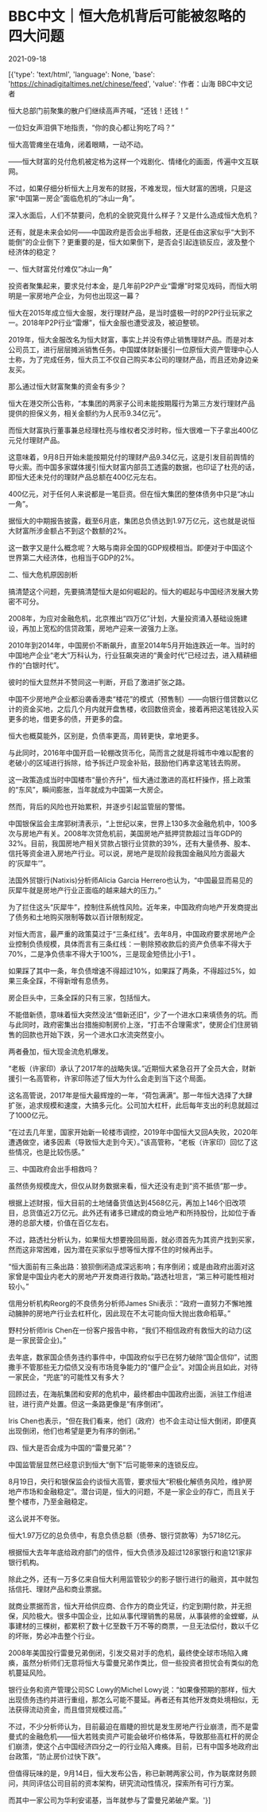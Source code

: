 # BBC中文｜恒大危机背后可能被忽略的四大问题

2021-09-18

[{'type': 'text/html', 'language': None, 'base': 'https://chinadigitaltimes.net/chinese/feed', 'value': '作者：山海 BBC中文记者

恒大总部门前聚集的散户们继续高声齐喊，“还钱！还钱！”

一位妇女声泪俱下地指责，“你的良心都让狗吃了吗？”

恒大高管瘫坐在墙角，闭着眼睛，一动不动。

——恒大财富的兑付危机被定格为这样一个戏剧化、情绪化的画面，传遍中文互联网。

不过，如果仔细分析恒大上月发布的财报，不难发现，恒大财富的困境，只是这家“中国第一房企”面临危机的“冰山一角”。

深入水面后，人们不禁要问，危机的全貌究竟什么样子？又是什么造成恒大危机？

还有，就是未来会如何——中国政府是否会出手相救，还是任由这家似乎“大到不能倒”的企业倒下？更重要的是，恒大如果倒下，是否会引起连锁反应，波及整个经济体的稳定？



一、恒大财富兑付难仅“冰山一角”

投资者聚集起来，要求兑付本金，是几年前P2P产业“雷爆”时常见戏码，而恒大明明是一家房地产企业，为何也出现这一幕？

恒大在2015年成立恒大金服，发行理财产品，是当时盛极一时的P2P行业玩家之一。2018年P2P行业“雷爆”，恒大金服也遭受波及，被迫整顿。

2019年，恒大金服改名为恒大财富，事实上并没有停止销售理财产品。而是对本公司员工，进行层层摊派销售任务。中国媒体财新援引一位原恒大资产管理中心人士称，为了完成任务，恒大员工不仅自己购买本公司的理财产品，而且还劝身边亲友买。

那么通过恒大财富聚集的资金有多少？

恒大在港交所公告称，“本集团的两家子公司未能按期履行为第三方发行理财产品提供的担保义务，相关金额约为人民币9.34亿元”。

而恒大财富执行董事兼总经理杜亮与维权者交涉时称，恒大很难一下子拿出400亿元兑付理财产品。

这意味着，9月8日开始未能按期兑付的理财产品9.34亿元，这是引发目前舆情的导火索。而中国多家媒体援引恒大财富内部员工透露的数据，也印证了杜亮的话，即恒大还未兑付的理财产品总额在400亿元左右。

400亿元，对于任何人来说都是一笔巨资。但在恒大集团的整体债务中只是“冰山一角”。

据恒大的中期报告披露，截至6月底，集团总负债达到1.97万亿元，这也就是说恒大财富所涉金额占不到这个数额的2%。

这一数字又是什么概念呢？大略与南非全国的GDP规模相当。即便对于中国这个世界第二大经济体，也相当于GDP的2%。



二、恒大危机原因剖析

搞清楚这个问题，先要搞清楚恒大是如何崛起的。恒大的崛起与中国经济发展大势密不可分。

2008年，为应对金融危机，北京推出“四万亿”计划，大量投资涌入基础设施建设，再加上宽松的信贷政策，房地产迎来一波强力上涨。

2010年到2014年，中国房价不断飙升，直至2014年5月开始连跌近一年。当时的中国地产企业“老大”万科认为，行业狂飙突进的“黄金时代”已经过去，进入精耕细作的“白银时代”。

彼时的恒大显然并不赞同这一判断，开启了激进扩张之路。

中国不少房地产企业都沿袭香港卖“楼花”的模式（预售制）——向银行借贷数以亿计的资金买地，之后几个月内就开盘售楼，收回数倍资金，接着再把这笔钱投入买更多的地，借更多的债，开更多的盘。

恒大也概莫能外，区别是，负债率更高，周转更快，拿地更多。

与此同时，2016年中国开启一轮棚改货币化，简而言之就是将城市中难以配套的老破小的区域进行拆除，给予拆迁户现金补贴，鼓励他们再拿这笔钱去购房。

这一政策造成当时中国楼市“量价齐升”，恒大通过激进的高杠杆操作，搭上政策的“东风”，瞬间膨胀，当年就成为中国第一大房企。

然而，背后的风险也开始累积，并逐步引起监管层的警惕。

中国银保监会主席郭树清表示，“上世纪以来，世界上130多次金融危机中，100多次与房地产有关。2008年次贷危机前，美国房地产抵押贷款超过当年GDP的32%。目前，我国房地产相关贷款占银行业贷款的39%，还有大量债券、股本、信托等资金进入房地产行业。可以说，房地产是现阶段我国金融风险方面最大的‘灰犀牛’”。

法国外贸银行(Natixis)分析师Alicia Garcia Herrero也认为，“中国最显而易见的灰犀牛就是房地产行业正面临的越来越大的压力。”

为了拦住这头“灰犀牛”，控制住系统性风险。近年来，中国政府向地产开发商提出了债务和土地购买限制等数以百计限制规定。

对恒大而言，最严重的政策莫过于“三条红线”。去年8月，中国政府要求房地产企业控制负债规模，具体而言有三条红线：一剔除预收款后的资产负债率不得大于70%，二是净负债率不得大于100%，三是现金短债比小于1 。

如果踩了其中一条，年负债增速不得超过10%，如果踩了两条，不得超过5%，如果三条全踩，不得新增有息债务。

房企巨头中，三条全踩的只有三家，包括恒大。

不能借新债，意味着恒大突然没法“借新还旧”，少了一个进水口来填债务的坑。而与此同时，政府密集出台措施抑制房价上涨，“打击不合理需求”，使房企们住房销售的回款也开始下跌，另一个进水口水流突然变小。

两者叠加，恒大现金流危机爆发。

“老板（许家印）承认了2017年的战略失误。”近期恒大紧急召开了全员大会，财新援引一名高管称，许家印陈述了恒大为什么会走到当下这个局面。

这名高管说，2017年是恒大最辉煌的一年，“荷包满满”。那一年恒大选择了大肆扩张，追求规模和速度，大搞多元化。公司加大杠杆，此后每年支出的利息就超过了1000亿元。

“在过去几年里，国家开始新一轮楼市调控，2019年中国恒大又回A失败，2020年遭遇做空，诸多因素（导致恒大走到今天）。”该高管称，“老板（许家印）回忆了这些情况，也是比较伤感。”

三、中国政府会出手相救吗？

虽然债务规模庞大，但仅从财务数据来看，恒大还没有走到“资不抵债”那一步。

根据上述财报，恒大目前的土地储备货值达到4568亿元，再加上146个旧改项目，总货值近2万亿元。此外还有诸多已建成的商业地产和所持股份，比如位于香港的总部大楼，价值在百亿左右。

不过，路透社分析认为，如果恒大想要挽回局面，就必须首先为其资产找到买家，然而这非常困难，因为潜在买家似乎想等恒大撑不住的时候再出手。

“恒大面前有三条出路：狼狈倒闭造成深远影响；有序倒闭；或是由政府出面对这家曾是中国业内老大的房地产开发商进行救助。”路透社坦言，“第三种可能性相对较小。”

信用分析机构Reorg的不良债务分析师James Shi表示：“政府一直努力不懈地推动臃肿的房地产行业去杠杆化，因此现在不太可能向恒大抛出救命稻草。”

野村分析师Iris Chen在一份客户报告中称，“我们不相信政府有救恒大的动力(这是一家民营企业)。”

去年底，数家国企债务违约事件中，中国政府似乎已在努力破除“国企信仰”，试图撒手不管那些无力偿债又没有市场竞争能力的“僵尸企业”。对国企尚且如此，对待一家民企，“兜底”的可能性又有多大？

回顾过去，在海航集团和安邦的危机中，最终都由中国政府出面，派驻工作组进驻，进行资产处置。但这一条路更像是“有序倒闭”。

Iris Chen也表示，“但在我们看来，他们（政府）也不会主动让恒大倒闭，即便真出现倒闭，他们也希望是更为有序的倒闭。”

四、恒大是否会成为中国的“雷曼兄弟”？

中国监管层显然已经意识到恒大“倒下”后可能带来的连锁反应。

8月19日，央行和银保监会约谈恒大高管，要求恒大“积极化解债务风险，维护房地产市场和金融稳定”。潜台词是，恒大的问题，不是一家企业的存亡，而且关于整个楼市，乃至金融稳定。

这么说并不夸张。

恒大1.97万亿的总负债中，有息负债总额（债券、银行贷款等）为5718亿元。

根据恒大去年年底给政府部门的信件，恒大负债涉及超过128家银行和逾121家非银行机构。

除此之外，还有一万多亿来自恒大利用监管较少的影子银行进行的融资，其中就包括信托、理财产品和商业票据。

就商业票据而言，恒大开给供应商、合作方的商业凭证，约定到期付款，并无担保，风险极大。很多中国企业，比如从事代理销售的易居，从事装修的金螳螂，从事建材的三棵树，都累积了数十亿至数千万不等的商票，一旦无法偿付，数以千亿的坏账，势必冲击整个行业。

2008年美国投行雷曼兄弟倒闭，引发交易对手的危机，最终使全球市场陷入瘫痪，虽然分析师们无意将恒大与雷曼兄弟作类比，但一些投资者担忧会有类似的危机蔓延风险。

银行业务和资产管理公司SC Lowy的Michel Lowy说：“如果像预期的那样，恒大出现债务违约并进行重组，那怎么可能不蔓延。再者还有其他开发商处境相似，无法获得流动资金，而且借贷规模过高。”

不过，不少分析师认为，目前最迫在眉睫的担忧是发生房地产行业崩溃，而不是雷曼式的金融危机——恒大若贱卖资产可能会破坏价格体系，导致那些高杠杆的房企们崩溃，使这个占中国经济四分之一的行业陷入瘫痪。目前，已有中国多地政府出台政策，“防止房价过快下跌”。

但值得玩味的是，9月14日，恒大发布公告，称已新聘两家公司，作为联席财务顾问，共同评估公司目前的资本架构，研究流动性情况，探索所有可行方案。

而其中一家公司为华利安诺基，当年就参与了雷曼兄弟破产案。'}]